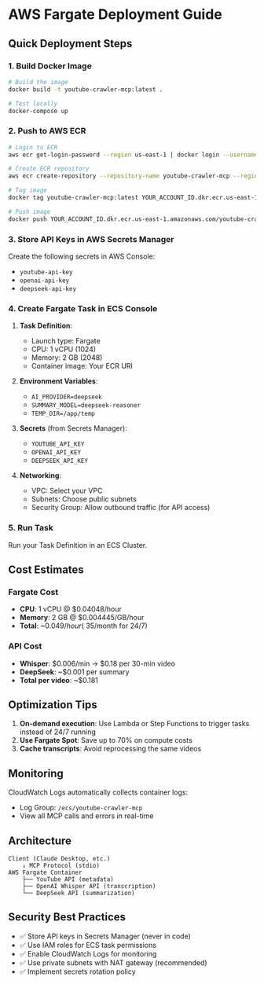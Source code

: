 # AWS Fargate Deployment Guide

## Quick Deployment Steps

### 1. Build Docker Image

```bash
# Build the image
docker build -t youtube-crawler-mcp:latest .

# Test locally
docker-compose up
```

### 2. Push to AWS ECR

```bash
# Login to ECR
aws ecr get-login-password --region us-east-1 | docker login --username AWS --password-stdin YOUR_ACCOUNT_ID.dkr.ecr.us-east-1.amazonaws.com

# Create ECR repository
aws ecr create-repository --repository-name youtube-crawler-mcp --region us-east-1

# Tag image
docker tag youtube-crawler-mcp:latest YOUR_ACCOUNT_ID.dkr.ecr.us-east-1.amazonaws.com/youtube-crawler-mcp:latest

# Push image
docker push YOUR_ACCOUNT_ID.dkr.ecr.us-east-1.amazonaws.com/youtube-crawler-mcp:latest
```

### 3. Store API Keys in AWS Secrets Manager

Create the following secrets in AWS Console:
- `youtube-api-key`
- `openai-api-key`
- `deepseek-api-key`

### 4. Create Fargate Task in ECS Console

1. **Task Definition**:
   - Launch type: Fargate
   - CPU: 1 vCPU (1024)
   - Memory: 2 GB (2048)
   - Container image: Your ECR URI

2. **Environment Variables**:
   - `AI_PROVIDER=deepseek`
   - `SUMMARY_MODEL=deepseek-reasoner`
   - `TEMP_DIR=/app/temp`

3. **Secrets** (from Secrets Manager):
   - `YOUTUBE_API_KEY`
   - `OPENAI_API_KEY`
   - `DEEPSEEK_API_KEY`

4. **Networking**:
   - VPC: Select your VPC
   - Subnets: Choose public subnets
   - Security Group: Allow outbound traffic (for API access)

### 5. Run Task

Run your Task Definition in an ECS Cluster.

## Cost Estimates

### Fargate Cost
- **CPU**: 1 vCPU @ $0.04048/hour
- **Memory**: 2 GB @ $0.004445/GB/hour
- **Total**: ~$0.049/hour (~$35/month for 24/7)

### API Cost
- **Whisper**: $0.006/min → $0.18 per 30-min video
- **DeepSeek**: ~$0.001 per summary
- **Total per video**: ~$0.181

## Optimization Tips

1. **On-demand execution**: Use Lambda or Step Functions to trigger tasks instead of 24/7 running
2. **Use Fargate Spot**: Save up to 70% on compute costs
3. **Cache transcripts**: Avoid reprocessing the same videos

## Monitoring

CloudWatch Logs automatically collects container logs:
- Log Group: `/ecs/youtube-crawler-mcp`
- View all MCP calls and errors in real-time

## Architecture

```
Client (Claude Desktop, etc.)
    ↓ MCP Protocol (stdio)
AWS Fargate Container
    ├── YouTube API (metadata)
    ├── OpenAI Whisper API (transcription)
    └── DeepSeek API (summarization)
```

## Security Best Practices

- ✅ Store API keys in Secrets Manager (never in code)
- ✅ Use IAM roles for ECS task permissions
- ✅ Enable CloudWatch Logs for monitoring
- ✅ Use private subnets with NAT gateway (recommended)
- ✅ Implement secrets rotation policy
